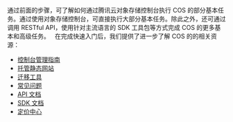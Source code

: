 通过前面的步骤，可了解如何通过腾讯云对象存储控制台执行 COS 的部分基本任务。通过使用对象存储控制台，可直接执行大部分基本任务。除此之外，还可通过调用 RESTful API，使用针对主流语言的 SDK 工具包等方式完成 COS 的更多基本和高级任务。
 
在完成快速入门后，我们提供了进一步了解 COS 的的相关资源：
- [控制台管理指南](https://www.qcloud.com/document/product/436/6238)
- [托管静态网站](https://www.qcloud.com/document/product/436/9512)
- [迁移工具](https://www.qcloud.com/document/product/436/7191)
- [常见问题](https://www.qcloud.com/document/product/436/6282)
- [API 文档](https://www.qcloud.com/document/product/436/7751)
- [SDK 文档](https://www.qcloud.com/document/product/436/6474)
- [定价中心](https://buy.qcloud.com/price/cos)
